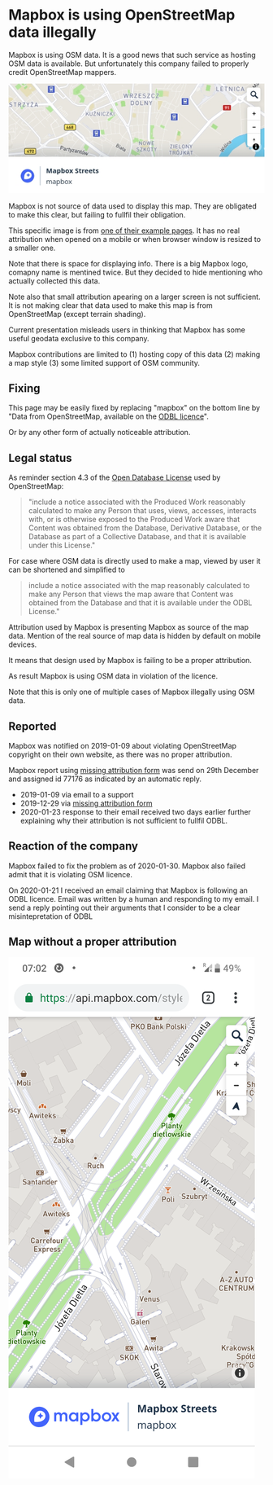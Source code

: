 # Mapbox is using OpenStreetMap data illegally

Mapbox is using OSM data. It is a good news that such service as hosting OSM data is available. But unfortunately this company failed to properly credit OpenStreetMap mappers.

![Mapbox_attributes_itself_inline_example_2020-01-30.jpg](Mapbox_attributes_itself_inline_example_2020-01-30.jpg)

Mapbox is not source of data used to display this map. They are obligated to make this clear, but failing to fullfil their obligation.

This specific image is from [one of their example pages](https://api.mapbox.com/styles/v1/mapbox/streets-v9.html?title=true&access_token=pk.eyJ1IjoibWFwYm94IiwiYSI6ImNpejY4M29iazA2Z2gycXA4N2pmbDZmangifQ.-g_vE53SD2WrJ6tFX7QHmA#1.07/-1.4/4.7). It has no real attribution when opened on a mobile or when browser window is resized to a smaller one.

Note that there is space for displaying info. There is a big Mapbox logo, comapny name is mentined twice. But they decided to hide mentioning who actually collected this data.

Note also that small attribution apearing on a larger screen is not sufficient. It is not making clear that data used to make this map is from OpenStreetMap (except terrain shading).

Current presentation misleads users in thinking that Mapbox has some useful geodata exclusive to this company.

Mapbox contributions are limited to (1) hosting copy of this data (2) making a map style (3) some limited support of OSM community.

## Fixing

This page may be easily fixed by replacing "mapbox" on the bottom line by "Data from OpenStreetMap, available on the [ODBL licence](https://www.openstreetmap.org/copyright)".

Or by any other form of actually noticeable attribution.

## Legal status

As reminder section 4.3 of the [Open Database License](https://www.opendatacommons.org/licenses/odbl/1.0/) used by OpenStreetMap:

> "include
> a notice associated with the Produced Work reasonably calculated to
> make any Person that uses, views, accesses, interacts with, or is
> otherwise exposed to the Produced Work aware that Content was
> obtained from the Database, Derivative Database, or the Database as
> part of a Collective Database, and that it is available under this
> License."

For case where OSM data is directly used to make a map, viewed by user it can be shortened and simplified to

> include a notice associated with the map reasonably calculated to
> make any Person that views the map aware that Content was
> obtained from the Database and that it is available under the
> ODBL License."

Attribution used by Mapbox is presenting Mapbox as source of the map data. Mention of the real source of map data is hidden by default on mobile devices.

It means that design used by Mapbox is failing to be a proper attribution.

As result Mapbox is using OSM data in violation of the licence.

Note that this is only one of multiple cases of Mapbox illegally using OSM data.


## Reported

Mapbox was notified on 2019-01-09 about violating OpenStreetMap copyright on their own website, as there was no proper attribution.

Mapbox report using [missing attribution form](https://support.mapbox.com/hc/en-us/requests/new?ticket_form_id=360000308212) was send on 29th December and assigned id 77176 as indicated by an automatic reply.

- 2019-01-09 via email to a support
- 2019-12-29 via [missing attribution form](https://support.mapbox.com/hc/en-us/requests/new?ticket_form_id=360000308212)
- 2020-01-23 response to their email received two days earlier further explaining why their attribution is not sufficient to fullfil ODBL.

## Reaction of the company

Mapbox failed to fix the problem as of 2020-01-30. Mapbox also failed admit that it is violating OSM licence.

On 2020-01-21 I received an email claiming that Mapbox is following an ODBL licence. Email was written by a human and responding to my email. I send a reply pointing out their arguments that I consider to be a clear misintepretation of ODBL

## Map without a proper attribution

![Mapbox_attributes_itself_2019-12-30.png](Mapbox_attributes_itself_2019-12-30.png)
